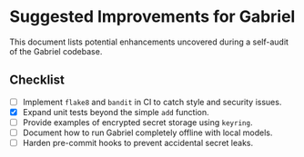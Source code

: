 # Suggested Improvements for Gabriel

This document lists potential enhancements uncovered during a self-audit of the Gabriel codebase.

## Checklist

- [ ] Implement `flake8` and `bandit` in CI to catch style and security issues.
- [x] Expand unit tests beyond the simple `add` function.
- [ ] Provide examples of encrypted secret storage using `keyring`.
- [ ] Document how to run Gabriel completely offline with local models.
- [ ] Harden pre-commit hooks to prevent accidental secret leaks.
